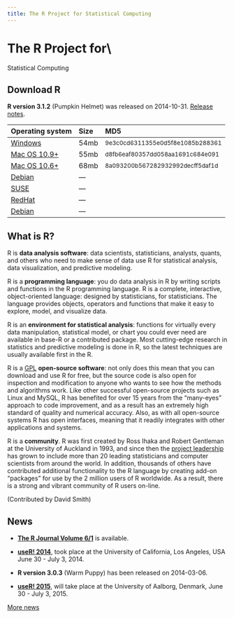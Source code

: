 ```yaml
---
title: The R Project for Statistical Computing
---
```


# The R Project for\
Statistical Computing

## Download R 

**R version 3.1.2** (Pumpkin Helmet) was released on 2014-10-31. [Release notes](http://cran.rstudio.com/src/base/NEWS.html).

<table class="table">
<thead>
<tr class="header">
<th align="left">Operating system</th>
<th align="left">Size</th>
<th align="left">MD5</th>
</tr>
</thead>
<tbody>
<tr class="odd">
<td align="left"><a href="http://cran.rstudio.com/bin/windows/base/R-3.1.2-win.exe">Windows</a></td>
<td align="left">54mb</td>
<td align="left"><small>9e3c0cd6311355e0d5f8e1085b288361</small></td>
</tr>
<tr class="even">
<td align="left"><a href="http://cran.rstudio.com/bin/macosx/R-3.1.2-mavericks.pkg">Mac OS 10.9+</a></td>
<td align="left">55mb</td>
<td align="left"><small>d8fb6eaf80357dd058aa1691c684e091</small></td>
</tr>
<tr class="odd">
<td align="left"><a href="http://cran.rstudio.com/bin/macosx/R-3.1.2-snowleopard.pkg">Mac OS 10.6+</a></td>
<td align="left">68mb</td>
<td align="left"><small>8a093200b567282932992decff5daf1d</small></td>
</tr>
<tr class="even">
<td align="left"><a href="http://cran.rstudio.com/bin/linux/ubuntu/README.html">Debian</a></td>
<td align="left" colspan="2">—</td>
</tr>
<tr class="odd">
<td align="left"><a href="http://cran.rstudio.com/bin/linux/suse/README.html">SUSE</a></td>
<td align="left" colspan="2">—</td>
</tr>
<tr class="even">
<td align="left"><a href="http://cran.rstudio.com/bin/linux/redhat/README">RedHat</a></td>
<td align="left" colspan="2">—</td>
</tr>
<tr class="odd">
<td align="left"><a href="http://cran.rstudio.com/bin/linux/debian/README.html">Debian</a></td>
<td align="left" colspan="2">—</td>
</table>

## What is R?

R is **data analysis software**: data scientists, statisticians, analysts, quants, and others who need to make sense of data use R for statistical analysis, data visualization, and predictive modeling.

R is a **programming language**: you do data analysis in R by writing scripts and functions in the R programming language. R is a complete, interactive, object-oriented language: designed by statisticians, for statisticians. The language provides objects, operators and functions that make it easy to explore, model, and visualize data.

R is an **environment for statistical analysis**: functions for virtually every data manipulation, statistical model, or chart you could ever need are available in base-R or a contributed package. Most cutting-edge research in statistics and predictive modeling is done in R, so the latest techniques are usually available first in the R.

R is a [GPL](COPYING) **open-source software**: not only does this mean that you can download and use R for free, but the source code is also open for inspection and modification to anyone who wants to see how the methods and algorithms work. Like other successful open-source projects such as Linux and MySQL, R has benefited for over 15 years from the “many-eyes” approach to code improvement, and as a result has an extremely high standard of quality and numerical accuracy. Also, as with all open-source systems R has open interfaces, meaning that it readily integrates with other applications and systems. 

R is a **community**. R was first created by Ross Ihaka and Robert Gentleman at the University of Auckland in 1993, and since then the [project leadership](contributors.html) has grown to include more than 20 leading statisticians and computer scientists from around the world. In addition, thousands of others have contributed additional functionality to the R language by creating add-on “packages” for use by the 2 million users of R worldwide. As a result, there is a strong and vibrant community of R users on-line.

(Contributed by David Smith)

## News

-   [**The R Journal Volume 6/1**](http://journal.r-project.org) is available.

-   [**useR! 2014**](http://www.r-project.org/useR-2014), took place at
    the University of California, Los Angeles, USA June 30 - July 3,
    2014.

-   **R version 3.0.3** (Warm Puppy) has been released on 2014-03-06.

-   [**useR! 2015**](http://www.r-project.org/useR-2015), will take
    place at the University of Aalborg, Denmark, June 30 - July 3, 2015.

[More news](/news.html)
